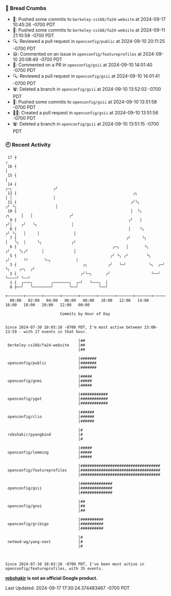 ### 🍞 Bread Crumbs

 * 🚢: Pushed some commits to `berkeley-cs168/fa24-website` at 2024-09-17 10:45:26 -0700 PDT
 * 🚢: Pushed some commits to `berkeley-cs168/fa24-website` at 2024-09-11 21:10:58 -0700 PDT
 * 🔍: Reviewed a pull request in  `openconfig/public` at 2024-09-10 20:11:25 -0700 PDT
 * 😃: Commented on an issue in `openconfig/featureprofiles` at 2024-09-10 20:08:49 -0700 PDT
 * 💬: Commented on a PR in  `openconfig/gsii` at 2024-09-10 14:01:40 -0700 PDT
 * 🔍: Reviewed a pull request in  `openconfig/gsii` at 2024-09-10 14:01:41 -0700 PDT
 * 🗑: Deleted a branch in `openconfig/gsii` at 2024-09-10 13:52:02 -0700 PDT
 * 🚢: Pushed some commits to `openconfig/gsii` at 2024-09-10 13:51:58 -0700 PDT
 * ✍🏼: Created a pull request in `openconfig/gsii` at 2024-09-10 13:51:58 -0700 PDT
 * 🗑: Deleted a branch in `openconfig/gsii` at 2024-09-10 13:51:15 -0700 PDT

### 🕘 Recent Activity
```
 17 ┼                                                                                                  ╭
 16 ┤                                                                                                  │
 15 ┤                                                                                                  │
 14 ┤                                                                            ╭─╮                  ╭╯
 12 ┤                                                   ╭╮                       │ │                  │
 11 ┤                                                  ╭╯╰╮                     ╭╯ ╰╮                 │
 10 ┤                                                  │  ╰╮             ╭╮     │   │                ╭╯
  9 ┤                                                 ╭╯   │            ╭╯│    ╭╯   ╰╮               │
  8 ┤                                                 │    ╰╮          ╭╯ ╰╮   │     │               │
  7 ┤                                                ╭╯     ╰╮         │   ╰╮  │     ╰╮             ╭╯
  6 ┤                                          ╭─╮   │       ╰╮       ╭╯    ╰╮╭╯      │             │
  5 ┤                                         ╭╯ ╰╮ ╭╯        ╰╮     ╭╯      ╰╯       ╰─╮           │
  3 ┤                             ╭╮         ╭╯   ╰─╯          ╰╮  ╭─╯                  ╰╮    ╭─╮  ╭╯
  2 ┤                            ╭╯╰─╮      ╭╯                  ╰──╯                     ╰────╯ ╰──╯
  1 ┤  ╭───╮        ╭───────╮  ╭─╯   ╰───╮  │
  0 ┼──╯   ╰────────╯       ╰──╯         ╰──╯
    +───────+───────+───────+───────+───────+───────+───────+───────+───────+───────+───────+───────+────
  00:00   02:00   04:00   06:00   08:00   10:00   12:00   14:00   16:00   18:00   20:00   22:00   00:00   

						Commits by Hour of Day


Since 2024-07-30 10:03:18 -0700 PDT, I'm most active between 23:00-23:59 - with 17 events in that hour.

```



```
                                |##
 berkeley-cs168/fa24-website    |##
                                |##

                                |#######
 openconfig/public              |#######
                                |#######

                                |#####
 openconfig/gnmi                |#####
                                |#####

                                |############
 openconfig/ygot                |############
                                |############

                                |######
 openconfig/clio                |######
                                |######

                                |#
 robshakir/pyangbind            |#
                                |#

                                |#####
 openconfig/lemming             |#####
                                |#####

                                |###################################
 openconfig/featureprofiles     |###################################
                                |###################################

                                |##############
 openconfig/gsii                |##############
                                |##############

                                |##
 openconfig/gnoi                |##
                                |##

                                |##########
 openconfig/gribigo             |##########
                                |##########

                                |#
 netmod-wg/yang-next            |#
                                |#



Since 2024-07-30 10:03:18 -0700 PDT, I've been most active in openconfig/featureprofiles, with 35 events.

```
**[robshakir](mailto:robjs@google.com) is not an official Google product.**  


Last Updated: 2024-09-17 17:30:24.374483467 -0700 PDT
